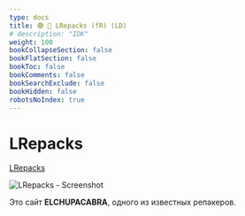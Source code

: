 ```yaml
---
type: docs
title: 🟢 🐐 LRepacks (fR) (LD)
# description: "IDK"
weight: 100
bookCollapseSection: false
bookFlatSection: false
bookToc: false
bookComments: false
bookSearchExclude: false
bookHidden: false
robotsNoIndex: true
---
```


# LRepacks

[LRepacks](https://lrepacks.net/?nt)

![LRepacks - Screenshot](@img/lrepacks-screenshot.avif)

Это сайт **ELCHUPACABRA**, одного из известных репакеров.
